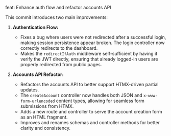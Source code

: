 feat: Enhance auth flow and refactor accounts API

This commit introduces two main improvements:

1.  **Authentication Flow:**
    - Fixes a bug where users were not redirected after a successful login, making session persistence appear broken. The login controller now correctly redirects to the dashboard.
    - Makes the `redirectIfAuth` middleware self-sufficient by having it verify the JWT directly, ensuring that already logged-in users are properly redirected from public pages.

2.  **Accounts API Refactor:**
    - Refactors the accounts API to better support HTMX-driven partial updates.
    - The `createAccount` controller now handles both JSON and `x-www-form-urlencoded` content types, allowing for seamless form submissions from HTMX.
    - Adds a new route and controller to serve the account creation form as an HTML fragment.
    - Improves and renames schemas and controller methods for better clarity and consistency.